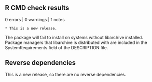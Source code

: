 ## R CMD check results

0 errors | 0 warnings | 1 notes

    * This is a new release.

The package will fail to install on systems without libarchive installed.
Package managers that libarchive is distributed with are included in the
SystemRequirements field of the DESCRIPTION file.

## Reverse dependencies

This is a new release, so there are no reverse dependencies.
